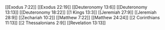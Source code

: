 [[Exodus 7:22]]
[[Exodus 22:19]]
[[Deuteronomy 13:6]]
[[Deuteronomy 13:13]]
[[Deuteronomy 18:22]]
[[1 Kings 13:3]]
[[Jeremiah 27:9]]
[[Jeremiah 28:9]]
[[Zechariah 10:2]]
[[Matthew 7:22]]
[[Matthew 24:24]]
[[2 Corinthians 11:13]]
[[2 Thessalonians 2:9]]
[[Revelation 13:13]]
